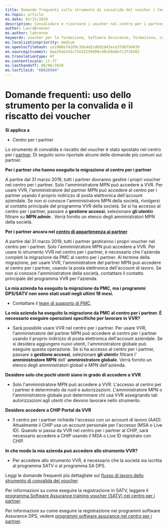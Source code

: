 ```yaml
---
title: Domande frequenti sullo strumento di convalida del voucher | Centro per i partner
ms.topic: article
ms.date: 03/15/2019
description: Convalidare e riservare i voucher nel centro per i partner
author: LauraBrenner
ms.author: labrenne
keywords: voucher per la formazione, Software Assurance, formazione, convalidare i voucher, riservare un voucher
ms.localizationpriority: medium
ms.openlocfilehash: ce1908e74169c3de4d2cd6d2d43ece379bf9d439
ms.sourcegitcommit: bae29ab191c72e15259d99c40c69a9e7c3f2b502
ms.translationtype: HT
ms.contentlocale: it-IT
ms.lasthandoff: 08/06/2019
ms.locfileid: "68820504"
---
```

# <a name="faq-using-the-voucher-validation-and-redemption-tool"></a>Domande frequenti: uso dello strumento per la convalida e il riscatto dei voucher 

**Si applica a**

- Centro per i partner

Lo strumento di convalida e riscatto del voucher è stato spostato nel centro per i [partner](https://partner.microsoft.com/pcv/dashboard/overview). Di seguito sono riportate alcune delle domande più comuni sui partner. 

**Per i partner che hanno eseguito la migrazione al centro per i partner**

 A partire dal 31 marzo 2019, tutti i partner dovranno gestire i propri voucher nel centro per i partner. Solo l'amministratore MPN può accedere a VVR. Per usare VVR, l'amministratore del partner MPN può accedere al centro per i partner usando il proprio indirizzo di posta elettronica dell'account aziendale. Se non si conosce l'amministratore MPN della società, rivolgersi al contatto principale del programma VVR della società.  Se si ha accesso al centro per i partner, passare a **gestione accessi**, selezionare **gli utenti**e filtrare su **MPN admin** . Verrà fornito un elenco degli amministratori MPN della società.  

**Per i partner ancora nel [centro di appartenenza ai partner](https://partner.microsoft.com/)**

A partire dal 31 marzo 2019, tutti i partner gestiranno i propri voucher nel centro per i partner. Solo l'amministratore MPN può accedere a VVR. Per usare lo strumento VVR nel centro per i partner, è necessario che l'azienda completi la migrazione da PMC al centro per i partner. Al termine della migrazione, per usare VVR, l'amministratore del partner MPN può accedere al centro per i partner, usando la posta elettronica dell'account di lavoro. Se non si conosce l'amministratore della società, contattare il contatto principale del programma VVR per l'azienda.  


**La mia azienda ha eseguito la migrazione da PMC, ma i programmi DPS/SATV non sono stati usati negli ultimi 18 mesi.**

- Contattare il [team di supporto di PMC](mailto:proghelp@microsoft.com). 


**La mia azienda ha eseguito la migrazione da PMC al centro per i partner. È necessario eseguire operazioni specifiche per lavorare in VVR?** 

- Sarà possibile usare VVR nel centro per i partner.  Per usare VVR, l'amministratore del partner MPN può accedere al centro per i partner usando il proprio indirizzo di posta elettronica dell'account aziendale. Se si desidera aggiungere nuovi utenti, l'amministratore globale può eseguire questa operazione. Se si ha accesso al centro per i partner, passare a **gestione accessi**, selezionare **gli utenti**e filtrare l' **amministratore MPN** dell' **amministratore globale**. Verrà fornito un elenco degli amministratori globali e MPN dell'azienda.  

**Desidero solo che pochi utenti siano in grado di accedere a VVR**

- Solo l'amministratore MPN può accedere a VVR. L'accesso al centro per i partner è determinato da ruoli e autorizzazioni. L'amministratore MPN o l'amministratore globale può determinare chi usa VVR assegnando tali autorizzazioni agli utenti che devono lavorare nello strumento.

**Desidero accedere a CHIP Portal da VVR**

- Il centro per i partner richiede l'accesso con un account di lavoro (AAD).  Attualmente il CHIP usa un account personale per l'accesso (MSA o Live ID).  Quando si passa da VVR nel centro per i partner al CHIP, sarà necessario accedere a CHIP usando il MSA o Live ID registrato con CHIP.

**In che modo la mia azienda può accedere allo strumento VVR?**

- Per accedere allo strumento VVR, è necessario che la società sia iscritta al programma SATV o al programma SA DPS.

Leggi le domande frequenti più dettagliate sul [flusso di lavoro dello strumento di convalida del voucher](https://query.prod.cms.rt.microsoft.com/cms/api/am/binary/RE3kz5o).

Per informazioni su come eseguire la registrazione in SATV, leggere il [programma Software Assurance training voucher (SATV) nel centro per i partner](software-assurance-satv.md).

Per informazioni su come eseguire la registrazione nei programmi software Assurance DPS, vedere [programmi software assurance nel centro per i partner](software-assurance-dps.md).
